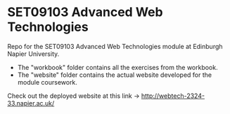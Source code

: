 # SET09103 Advanced Web Technologies
Repo for the SET09103 Advanced Web Technologies module at Edinburgh Napier University.

- The "workbook" folder contains all the exercises from the workbook.
- The "website" folder contains the actual website developed for the module coursework.

Check out the deployed website at this link -> http://webtech-2324-33.napier.ac.uk/
